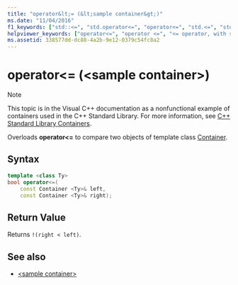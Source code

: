 ```yaml
---
title: "operator&lt;= (&lt;sample container&gt;)"
ms.date: "11/04/2016"
f1_keywords: ["std::<=", "std.operator<=", "operator<=", "std.<=", "std::operator<=", "<="]
helpviewer_keywords: ["operator<=", "operator <=", "<= operator, with specific objects", "<= operator"]
ms.assetid: 338577dd-dc88-4a2b-9e12-0379c54fc8a2
---
```

# operator&lt;= (&lt;sample container&gt;)

> [!NOTE]
> This topic is in the Visual C++ documentation as a nonfunctional example of containers used in the C++ Standard Library. For more information, see [C++ Standard Library Containers](../standard-library/stl-containers.md).

Overloads **operator<=** to compare two objects of template class [Container](../standard-library/sample-container-class.md).

## Syntax

```cpp
template <class Ty>
bool operator<=(
    const Container <Ty>& left,
    const Container <Ty>& right);
```

## Return Value

Returns `!(right < left)`.

## See also

- [\<sample container>](../standard-library/sample-container.md)
